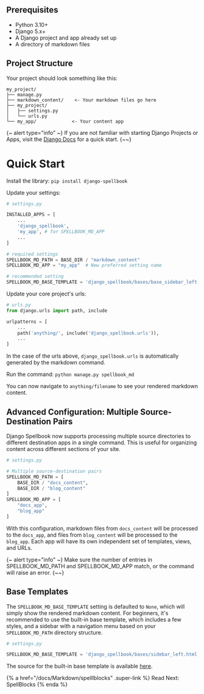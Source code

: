 ## Prerequisites

- Python 3.10+
- Django 5.x+
- A Django project and app already set up
- A directory of markdown files

## Project Structure
Your project should look something like this:

```django
my_project/
├── manage.py
├── markdown_content/    <- Your markdown files go here
├── my_project/
│   ├── settings.py
│   └── urls.py
└── my_app/             <- Your content app
```

{~ alert type="info" ~}
If you are not familiar with starting Django Projects or Apps, visit the [Django Docs](https://docs.djangoproject.com/en/5.1/intro/tutorial01/) for a quick start.
{~~}

# Quick Start

Install the library: `pip install django-spellbook`

Update your settings:

```python
# settings.py

INSTALLED_APPS = [
    ...
    'django_spellbook',
    'my_app', # for SPELLBOOK_MD_APP
    ...
]

# required settings
SPELLBOOK_MD_PATH = BASE_DIR / "markdown_content"
SPELLBOOK_MD_APP = "my_app"  # New preferred setting name

# recommended setting
SPELLBOOK_MD_BASE_TEMPLATE = 'django_spellbook/bases/base_sidebar_left.html'
```

Update your core project's urls:

```python
# urls.py
from django.urls import path, include

urlpatterns = [
    ...
    path('anything/', include('django_spellbook.urls')),
    ...
]
```

In the case of the urls above, `django_spellbook.urls` is automatically generated by the markdown command.

Run the command: `python manage.py spellbook_md`

You can now navigate to `anything/filename` to see your rendered markdown content.

## Advanced Configuration: Multiple Source-Destination Pairs

Django Spellbook now supports processing multiple source directories to different destination apps in a single command. This is useful for organizing content across different sections of your site.

```python
# settings.py

# Multiple source-destination pairs
SPELLBOOK_MD_PATH = [
    BASE_DIR / "docs_content",
    BASE_DIR / "blog_content"
]
SPELLBOOK_MD_APP = [
    "docs_app",
    "blog_app"
]
```

With this configuration, markdown files from `docs_content` will be processed to the `docs_app`, and files from `blog_content` will be processed to the `blog_app`. Each app will have its own independent set of templates, views, and URLs.

{~ alert type="info" ~}
Make sure the number of entries in SPELLBOOK_MD_PATH and SPELLBOOK_MD_APP match, or the command will raise an error.
{~~}

## Base Templates

The `SPELLBOOK_MD_BASE_TEMPLATE` setting is defaulted to `None`, which will simply show the rendered markdown content. For beginners, it's recommended to use the built-in base template, which includes a few styles, and a sidebar with a navigation menu based on your `SPELLBOOK_MD_PATH` directory structure.

```python
# settings.py

SPELLBOOK_MD_BASE_TEMPLATE = 'django_spellbook/bases/sidebar_left.html'
```

The source for the built-in base template is available [here](https://github.com/smattymatty/django_spellbook/blob/main/django_spellbook/templates/django_spellbook/bases/sidebar_left.html).

{% a href="/docs/Markdown/spelllblocks" .super-link %}
Read Next: SpellBlocks
{% enda %}